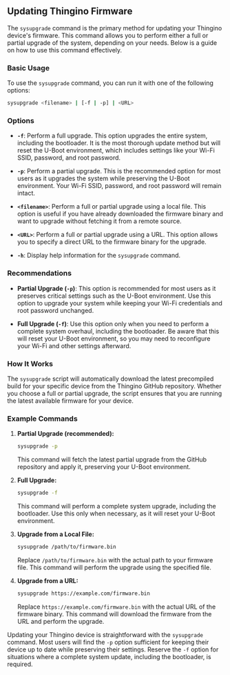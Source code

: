 ## Updating Thingino Firmware

The `sysupgrade` command is the primary method for updating your Thingino device's firmware. This command allows you to perform either a full or partial upgrade of the system, depending on your needs. Below is a guide on how to use this command effectively.

### Basic Usage

To use the `sysupgrade` command, you can run it with one of the following options:

```sh
sysupgrade <filename> | [-f | -p] | <URL>
```

### Options

- **`-f`**: Perform a full upgrade. This option upgrades the entire system, including the bootloader. It is the most thorough update method but will reset the U-Boot environment, which includes settings like your Wi-Fi SSID, password, and root password.
  
- **`-p`**: Perform a partial upgrade. This is the recommended option for most users as it upgrades the system while preserving the U-Boot environment. Your Wi-Fi SSID, password, and root password will remain intact.

- **`<filename>`**: Perform a full or partial upgrade using a local file. This option is useful if you have already downloaded the firmware binary and want to upgrade without fetching it from a remote source.

- **`<URL>`**: Perform a full or partial upgrade using a URL. This option allows you to specify a direct URL to the firmware binary for the upgrade.

- **`-h`**: Display help information for the `sysupgrade` command.

### Recommendations

- **Partial Upgrade (`-p`)**: This option is recommended for most users as it preserves critical settings such as the U-Boot environment. Use this option to upgrade your system while keeping your Wi-Fi credentials and root password unchanged.

- **Full Upgrade (`-f`)**: Use this option only when you need to perform a complete system overhaul, including the bootloader. Be aware that this will reset your U-Boot environment, so you may need to reconfigure your Wi-Fi and other settings afterward.

### How It Works

The `sysupgrade` script will automatically download the latest precompiled build for your specific device from the Thingino GitHub repository. Whether you choose a full or partial upgrade, the script ensures that you are running the latest available firmware for your device.

### Example Commands

1. **Partial Upgrade (recommended):**
   ```sh
   sysupgrade -p
   ```
   This command will fetch the latest partial upgrade from the GitHub repository and apply it, preserving your U-Boot environment.

2. **Full Upgrade:**
   ```sh
   sysupgrade -f
   ```
   This command will perform a complete system upgrade, including the bootloader. Use this only when necessary, as it will reset your U-Boot environment.

3. **Upgrade from a Local File:**
   ```sh
   sysupgrade /path/to/firmware.bin
   ```
   Replace `/path/to/firmware.bin` with the actual path to your firmware file. This command will perform the upgrade using the specified file.

4. **Upgrade from a URL:**
   ```sh
   sysupgrade https://example.com/firmware.bin
   ```
   Replace `https://example.com/firmware.bin` with the actual URL of the firmware binary. This command will download the firmware from the URL and perform the upgrade.

Updating your Thingino device is straightforward with the `sysupgrade` command. Most users will find the `-p` option sufficient for keeping their device up to date while preserving their settings. Reserve the `-f` option for situations where a complete system update, including the bootloader, is required.